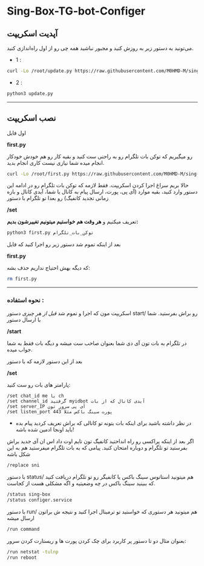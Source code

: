 # Sing-Box-TG-bot-Configer


## آپدیت اسکریپت

می‌تونید به دستور زیر به روزش کنید و مجبور نباشید همه چی رو از اول راه‌اندازی کنید. 

* 1 :

```bash
curl -Lo /root/update.py https://raw.githubusercontent.com/M0HMD-M/sing-box-tg-bot-configer/master/Update.py
```
* 2 :
```bash
python3 update.py
```
________________________________________
## نصب اسکریپت

اول فایل
 
__first.py__
 
رو میگیریم که توکن بات تلگرام رو به راحتی ست کنید و بقیه کار رو هم خودش خودکار انجام میده شما نیازی نیست کاری انجام بدید.
```bash
curl -Lo /root/first.py https://raw.githubusercontent.com/M0HMD-M/sing-box-tg-bot-configer/master/first.py
```
حالا بریم سراغ اجرا کردن اسکریپت. فقط لازمه که توکن بات تلگرام رو در ادامه این دستور وارد کنید، بقیه موارد (آی پی، پورت، ارسال پیام به کانال یا شما، آیدی کانال و بازه زمانی تجدید کانفیگ) رو بعدا تو تلگرام با دستور

__/set__

تعریف میکنیم و ______هر وقت هم خواستیم میتونیم تغییرشون بدیم:______
```bash
python3 first.py توکن_بات_تلگرام
```


بعد از اینکه تموم شد دستور زیر رو اجرا کنید که فایل

__first.py__

که دیگه بهش احتیاج نداریم حذف بشه:
```bash
rm first.py
```
_________________________
### نحوه استفاده :

اسکریپت مون که اجرا و تموم شد *قبل از هر چیزی* دستور start/ رو براش بفرستید. شما با ارسال دستور

__/start__

در تلگرام به بات تون آی دی شما بعنوان صاحب ست میشه و دیگه بات فقط به شما جواب میده.

بعد از این دستور لازمه که با دستور

__/set__

پارامتر های بات رو ست کنید:
```
/set chat_id me یا ch
/set channel_id گرفتید myidbot آیدی کانال که از بات 
/set server_IP آی پی سرور تون 
/set listen_port پورت سینگ باکس مثلا 443 
```

* در نظر داشته باشید برای اینکه بات بتونه تو کانالی که براش تعریف کردید پیام بده باید اونجا ادمین شده باشه!

اگر بعد از اینکه پراکسی رو راه انداحتید کانفیگ تون تایم اوت داد اس ان آی  جدید براش بفرستید تو تلگرام و دوباره امتحان کنید. پیامی که به بات تلگرام میفرستید هم به این شکل باشه
```bash
/replace sni
```
با دستور status/ هم میتونید استاتوس سینگ باکس یا کانفیگر رو تو تلگرام دریافت کنید که ببینید سینگ باکس در چه وضعیتیه و اگه مشکلی هست از کجاست.
```bash
/status sing-box
/status configer.service
```
با دستور run/ هم میتونید هر دستوری که خواستید تو ترمینال اجرا کنید و نتیجه ش براتون ارسال میشه
```bash
/run command
```
بعنوان مثال دو تا دستور پر کاربرد برای چک کردن پورت ها و ریستارت کردن سرور:
```bash
/run netstat -tulnp
/run reboot
```
